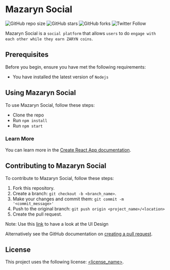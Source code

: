 # Mazaryn Social

<!--- These are examples. See https://shields.io for others or to customize this set of shields. You might want to include dependencies, project status and licence info here --->
![GitHub repo size](https://img.shields.io/github/repo-size/mazarynxyz/mazaryn-frontend)
![GitHub stars](https://img.shields.io/github/stars/mazarynxyz/mazaryn-frontend?style=social)
![GitHub forks](https://img.shields.io/github/forks/mazarynxyz/mazaryn-frontend?style=social)
![Twitter Follow](https://img.shields.io/twitter/follow/mazaryn?style=social)

Mazaryn Social is a `social platform` that allows `users` to do `engage with each other while they earn ZARYN coins`.

## Prerequisites

Before you begin, ensure you have met the following requirements:

* You have installed the latest version of `Nodejs`

## Using Mazaryn Social

To use Mazaryn Social, follow these steps:

* Clone the repo
* Run `npm install`
* Run `npm start`

### Learn More

You can learn more in the [Create React App documentation](https://facebook.github.io/create-react-app/docs/getting-started).

## Contributing to Mazaryn Social

To contribute to Mazaryn Social, follow these steps:

1. Fork this repository.
2. Create a branch: `git checkout -b <branch_name>`.
3. Make your changes and commit them: `git commit -m '<commit_message>'`
4. Push to the original branch: `git push origin <project_name>/<location>`
5. Create the pull request.

Note: Use this [link](https://www.figma.com/file/1Na0yKOBeh5Y852Px37SD5/Mazaryn-Social) to have a look at the UI Design

Alternatively see the GitHub documentation on [creating a pull request](https://help.github.com/en/github/collaborating-with-issues-and-pull-requests/creating-a-pull-request).



## License
<!--- If you're not sure which open license to use see https://choosealicense.com/--->

This project uses the following license: [<license_name>](<link>).
